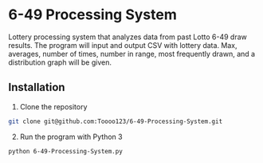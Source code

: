 # 6-49 Processing System
Lottery processing system that analyzes data from past Lotto 6-49 draw results.
The program will input and output CSV with lottery data.
Max, averages, number of times, number in range, most frequently drawn, and a distribution graph will be given.

## Installation
1. Clone the repository
```bash
git clone git@github.com:Toooo123/6-49-Processing-System.git
```
2. Run the program with Python 3
```bash
python 6-49-Processing-System.py
```
